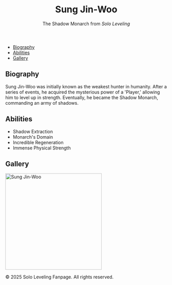 <!DOCTYPE html>
<html lang="en">
<head>
  <meta charset="UTF-8" />
  <meta name="viewport" content="width=device-width, initial-scale=1.0" />
  <title>Sung Jin-Woo - Solo Leveling</title>
  <link rel="stylesheet" href="styles.css" />
</head>
<body>
  <header>
    <h1>Sung Jin-Woo</h1>
    <p>The Shadow Monarch from <em>Solo Leveling</em></p>
  </header>

  <nav>
    <ul>
      <li><a href="#bio">Biography</a></li>
      <li><a href="#abilities">Abilities</a></li>
      <li><a href="#gallery">Gallery</a></li>
    </ul>
  </nav>

  <section id="bio">
    <h2>Biography</h2>
    <p>Sung Jin-Woo was initially known as the weakest hunter in humanity. After a series of events, he acquired the mysterious power of a 'Player,' allowing him to level up in strength. Eventually, he became the Shadow Monarch, commanding an army of shadows.</p>
  </section>

  <section id="abilities">
    <h2>Abilities</h2>
    <ul>
      <li>Shadow Extraction</li>
      <li>Monarch's Domain</li>
      <li>Incredible Regeneration</li>
      <li>Immense Physical Strength</li>
    </ul>
  </section>

  <section id="gallery">
    <h2>Gallery</h2>
    <img src="sungjinwoo.jpg" alt="Sung Jin-Woo" width="300" />
  </section>

  <footer>
    <p>© 2025 Solo Leveling Fanpage. All rights reserved.</p>
  </footer>

  <script>
    const navLinks = document.querySelectorAll('nav a');
    navLinks.forEach(link => {
      link.addEventListener('click', function(e) {
        e.preventDefault();
        const target = document.querySelector(this.getAttribute('href'));
        window.scrollTo({
          top: target.offsetTop - 50,
          behavior: 'smooth'
        });
      });
    });
  </script>
</body>
</html>
